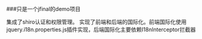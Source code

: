 ###只是一个jfinal的demo项目

集成了shiro认证和权限管理。
实现了前端和后端的国际化。前端国际化使用jquery.i18n.properties.js插件实现，后端国际化主要依赖I18nInterceptor拦截器
